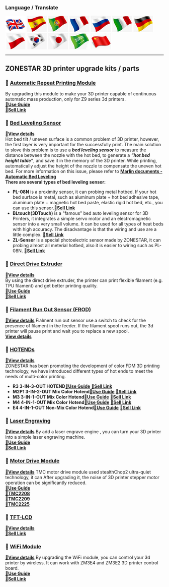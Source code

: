 ### Language / Translate
[![](./lanpic/EN.png)](https://github.com/ZONESTAR3D/Upgrade-kit-guide)
[![](./lanpic/ES.png)](https://github-com.translate.goog/ZONESTAR3D/Upgrade-kit-guide?_x_tr_sl=en&_x_tr_tl=es)
[![](./lanpic/PT.png)](https://github-com.translate.goog/ZONESTAR3D/Upgrade-kit-guide?_x_tr_sl=en&_x_tr_tl=pt)
[![](./lanpic/FR.png)](https://github-com.translate.goog/ZONESTAR3D/Upgrade-kit-guide?_x_tr_sl=en&_x_tr_tl=fr)
[![](./lanpic/RU.png)](https://github-com.translate.goog/ZONESTAR3D/Upgrade-kit-guide?_x_tr_sl=en&_x_tr_tl=ru)
[![](./lanpic/IT.png)](https://github-com.translate.goog/ZONESTAR3D/Upgrade-kit-guide?_x_tr_sl=en&_x_tr_tl=it)
[![](./lanpic/DE.png)](https://github-com.translate.goog/ZONESTAR3D/Upgrade-kit-guide?_x_tr_sl=en&_x_tr_tl=de)
[![](./lanpic/PL.png)](https://github-com.translate.goog/ZONESTAR3D/Upgrade-kit-guide?_x_tr_sl=en&_x_tr_tl=pl)
[![](./lanpic/KR.png)](https://github-com.translate.goog/ZONESTAR3D/Upgrade-kit-guide?_x_tr_sl=en&_x_tr_tl=ko)
[![](./lanpic/JP.png)](https://github-com.translate.goog/ZONESTAR3D/Upgrade-kit-guide?_x_tr_sl=en&_x_tr_tl=ja)
[![](./lanpic/SA.png)](https://github-com.translate.goog/ZONESTAR3D/Upgrade-kit-guide?_x_tr_sl=en&_x_tr_tl=ar)
[![](./lanpic/CN.png)](https://github-com.translate.goog/ZONESTAR3D/Upgrade-kit-guide?_x_tr_sl=en&_x_tr_tl=zh-CN)

------
## ZONESTAR 3D printer upgrade kits / parts 
### :file_folder: [Automatic Repeat Printing Module](./Auto_Repeat_Printing/) 
By upgrading this module to make your 3D printer capable of continuous automatic mass production, only for Z9 series 3d printers.   
[:book:**Use Guide**](./Auto_Repeat_Printing/readme.md)    
[:gift:**Sell Link**](https://www.aliexpress.com/item/1005003767078457.html) 

### :file_folder: [Bed Leveling Sensor](./Bed%20Leveling%20Sensor/)
[:book:**View details**](./Bed%20Leveling%20Sensor/)   
Hot bed tilt / uneven surface is a common problem of 3D printer, however, the first layer is very important for the successfully print. The main solution to slove this problem is to use a ***bed leveling sensor*** to measure the distance between the nozzle with the hot bed, to generate a ***"hot bed height table"***, and save it in the memory of the 3D printer. While printing, automatically adjust the height of the nozzle to compensate the uneven hot bed. For more information on this issue, please refer to [**Marlin documents - Automatic Bed Leveling**](https://marlinfw.org/docs/features/auto_bed_leveling.html)    
**There are several types of bed leveling sensor:**      
- **PL-08N** is a proximity sensor, it can probing metal hotbed. If your hot bed surface is metal, such as aluminum plate + hot bed adhesive tape, aluminum plate + magnetic hot bed paste, elastic rigid hot bed, etc., you can use this sensor.[:gift:**Sell Link**](https://www.aliexpress.com/item/4000596309710.html)      
- **BLtouch(3DTouch)** is a "famous" bed auto leveling sensor for 3D Printers, it integrates a simple servo motor and an electromagnetic sensor into a very small volume. It can be used for all types of heat beds with high accuracy. The disadvantage is that the wiring and use are a little complex. [:gift:**Sell Link**](https://www.aliexpress.com/item/1005001464420529.html)   
- **ZL-Sensor** is a special photoelectric sensor made by ZONESTAR, it can probing almost all meterial hotbed, also it is easier to wiring such as PL-08N. [:gift:**Sell Link**](https://www.aliexpress.com/item/1005002865311470.html)  

### :file_folder: [Direct Drive Extruder](./Direct%20Drive%20Extrruder/)
[:book:**View details**](./Direct%20Drive%20Extrruder/)    
By using the direct drive extruder, the printer can print flexible filament (e.g. TPU filament) and get better printing quality.   
[:book:**Use Guide**](./Direct%20Drive%20Extrruder/readme.md)   
[:gift:**Sell Link**](https://www.aliexpress.com/item/1005002847644867.html) 

### :file_folder: [Filament Run Out Sensor (FROD)](./FROD/)
[:book:**View details**](./FROD/)
Fialment run out sensor use a switch to check for the presence of filament in the feeder. If the filament spool runs out, the 3d printer will pause print and wait  you to replace a new spool.   
[**View details**](https://www.aliexpress.com/item/4001309957376.html)  

### :file_folder: [HOTENDs](./HOTEND/)
[:book:**View details**](./HOTEND/readme.md)  
ZONESTAR has been promoting the development of color FDM 3D printing technology, we have introduced different types of hot ends to meet the needs of multi-color printing.  
- **R3 3-IN-3-OUT HOTEND**[:book:**Use Guide**](./HOTEND/R3%203-IN-3-OUT%20HOTEND/) [:gift:**Sell Link**](https://www.aliexpress.com/item/1005001275429959.html)  
- **M2P1 3-IN-2-OUT Mix Color Hotend**[:book:**Use Guide**](./HOTEND/M2P1%20%203-IN-2-OUT%20Mixing%20Color%20Hotend/) [:gift:**Sell Link**](https://www.aliexpress.com/item/1005001275429959.html)  
- **M3 3-IN-1-OUT Mix Color Hotend**[:book:**Use Guide**](./HOTEND/M3%20%203-IN-1-OUT%20Mixing%20Color%20Hotend/) [:gift:**Sell Link**](https://www.aliexpress.com/item/1005001275429959.html)  
- **M4 4-IN-1-OUT Mix Color Hotend**[:book:**Use Guide**](./HOTEND/M4%20%204-IN-1-OUT%20Mixing%20Color%20Hotend/) [:gift:**Sell Link**](https://www.aliexpress.com/item/1005002124027691.html)  
- **E4 4-IN-1-OUT Non-Mix Color Hotend**[:book:**Use Guide**](./HOTEND/E4%204-IN-1-OUT%20Non-Mixing%20Color%20Hotend/) [:gift:**Sell Link**](https://www.aliexpress.com/item/1005002951777699.html)  

### :file_folder: [Laser Engraving](./Laser%20Engraving/)
[:book:**View details**](./Laser%20Engraving/)
By add a laser engrave engine , you can turn your 3D printer into a simple laser engraving machine.   
[:book:**Use Guide**](./Laser%20Engraving/)   
[:gift:**Sell Link**](https://www.aliexpress.com/item/4001309902136.html)

### :file_folder: [Motor Drive Module](./Motor%20Drive%20Module/)
[:book:**View details**](./Motor%20Drive%20Module/)
TMC motor drive module used stealthChop2 ultra-quiet technology, it can After upgrading it, the noise of 3D printer stepper motor operation can be significantly reduced.   
[:book:**Use Guide**](./Motor%20Drive%20Module/How%20to%20install%20Motor%20Driver%20Module.pdf)  
[:gift:**TMC2208**](https://www.aliexpress.com/item/4000596369015.html)  
[:gift:**TMC2209**](https://www.aliexpress.com/item/1005001664336751.html)    
[:gift:**TMC2225**](https://www.aliexpress.com/item/1005003270721219.html)   

### :file_folder: [TFT-LCD](./TFT-LCD)
[:book:**View details**](./TFT-LCD/readme.md)    
[:gift:**Sell Link**](https://www.aliexpress.com/item/1005002378065646.html)  


### :file_folder: [WiFi Module](./WiFi/)
[:book:**View details**](./WiFi/)
By upgrading the WiFi module, you can  control your 3d printer by wireless. It can work with ZM3E4 and ZM3E2 3D printer control board.   
[:book:**Use Guide**](./WiFi/WiFi_User_Guide.md)    
[:gift:**Sell Link**](https://www.aliexpress.com/item/1005002378551489.html)  
